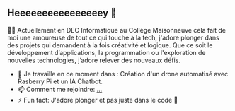 ## Heeeeeeeeeeeeeeeey 👋

🐳🐳 Actuellement en DEC Informatique au Collège Maisonneuve cela fait de moi une amoureuse de tout ce qui touche à la tech, j'adore plonger dans des projets qui demandent à la fois créativité et logique. Que ce soit le développement d’applications, la programmation ou l'exploration de nouvelles technologies, j’adore relever des nouveaux défis.
- 🔭 Je travaille en ce moment dans : Création d'un drone automatisé avec Rasberry Pi et un IA Chatbot.
- 📫 Comment me rejoindre: [...](https://www.linkedin.com/in/nessrinetabta/)
- ⚡ Fun fact: J'adore plonger et pas juste dans le code 🤿
